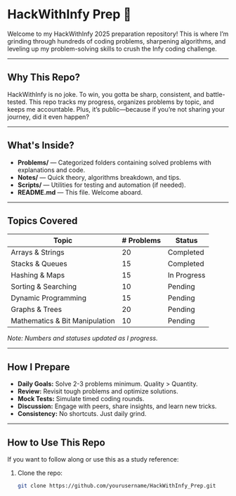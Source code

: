 # HackWithInfy Prep 🚀

Welcome to my HackWithInfy 2025 preparation repository! This is where I’m grinding through hundreds of coding problems, sharpening algorithms, and leveling up my problem-solving skills to crush the Infy coding challenge.

---

## Why This Repo?

HackWithInfy is no joke. To win, you gotta be sharp, consistent, and battle-tested. This repo tracks my progress, organizes problems by topic, and keeps me accountable. Plus, it’s public—because if you’re not sharing your journey, did it even happen?

---

## What's Inside?

- **Problems/** — Categorized folders containing solved problems with explanations and code.
- **Notes/** — Quick theory, algorithms breakdown, and tips.
- **Scripts/** — Utilities for testing and automation (if needed).
- **README.md** — This file. Welcome aboard.

---

## Topics Covered

| Topic              | # Problems | Status            |
|--------------------|------------|-------------------|
| Arrays & Strings   | 20         | Completed         |
| Stacks & Queues    | 15         | Completed         |
| Hashing & Maps     | 15         | In Progress       |
| Sorting & Searching| 10         | Pending           |
| Dynamic Programming| 15         | Pending           |
| Graphs & Trees     | 20         | Pending           |
| Mathematics & Bit Manipulation | 10  | Pending      |

*Note: Numbers and statuses updated as I progress.*

---

## How I Prepare

- **Daily Goals:** Solve 2-3 problems minimum. Quality > Quantity.
- **Review:** Revisit tough problems and optimize solutions.
- **Mock Tests:** Simulate timed coding rounds.
- **Discussion:** Engage with peers, share insights, and learn new tricks.
- **Consistency:** No shortcuts. Just daily grind.

---

## How to Use This Repo

If you want to follow along or use this as a study reference:

1. Clone the repo:
   ```bash
   git clone https://github.com/yourusername/HackWithInfy_Prep.git
